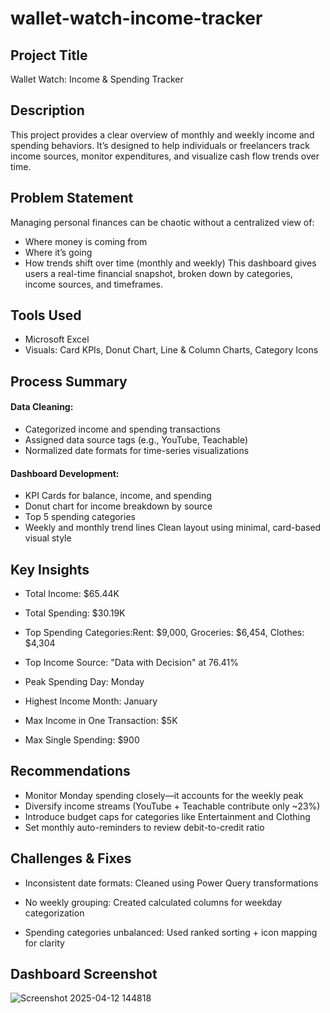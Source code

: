 # wallet-watch-income-tracker
## Project Title
Wallet Watch: Income & Spending Tracker

## Description
This project provides a clear overview of monthly and weekly income and spending behaviors. It’s designed to help individuals or freelancers track income sources, monitor expenditures, and visualize cash flow trends over time.

## Problem Statement
Managing personal finances can be chaotic without a centralized view of:
- Where money is coming from
- Where it’s going
- How trends shift over time (monthly and weekly)
This dashboard gives users a real-time financial snapshot, broken down by categories, income sources, and timeframes.

## Tools Used
- Microsoft Excel
- Visuals: Card KPIs, Donut Chart, Line & Column Charts, Category Icons

## Process Summary
#### Data Cleaning:
- Categorized income and spending transactions
- Assigned data source tags (e.g., YouTube, Teachable)
- Normalized date formats for time-series visualizations
#### Dashboard Development:
- KPI Cards for balance, income, and spending
- Donut chart for income breakdown by source
- Top 5 spending categories
- Weekly and monthly trend lines
Clean layout using minimal, card-based visual style

## Key Insights
- Total Income: $65.44K

- Total Spending: $30.19K

- Top Spending Categories:Rent: $9,000, Groceries: $6,454, Clothes: $4,304

- Top Income Source: "Data with Decision" at 76.41%

- Peak Spending Day: Monday

- Highest Income Month: January

- Max Income in One Transaction: $5K

- Max Single Spending: $900

## Recommendations
- Monitor Monday spending closely—it accounts for the weekly peak
- Diversify income streams (YouTube + Teachable contribute only ~23%)
- Introduce budget caps for categories like Entertainment and Clothing
- Set monthly auto-reminders to review debit-to-credit ratio

## Challenges & Fixes
- Inconsistent date formats: Cleaned using Power Query transformations

-  No weekly grouping: Created calculated columns for weekday categorization

- Spending categories unbalanced: Used ranked sorting + icon mapping for clarity

## Dashboard Screenshot
![Screenshot 2025-04-12 144818](https://github.com/user-attachments/assets/185be0a8-70ff-400c-8f1c-8238b6b7c809)

